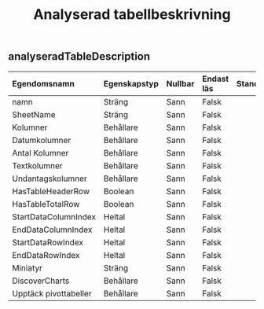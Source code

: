 ﻿---
title: Analyserad tabellbeskrivning
second_title: Aspose.Cells Cloud Documen
type: docs
url: /sv/specification/model/analyzedtabledescription/
description: "Aspose.Cells Molnmodellspecifikation: AnalyzedTableDescription. Hantera enkelt Excel och andra kalkylarksdokument med funktioner som att öppna, generera, redigera, dela, slå samman, jämföra och konvertera"
weight: 50
---
## **analyseradTableDescription**

 

| Egendomsnamn| Egenskapstyp| Nullbar| Endast läs| Standardvärde| Beskrivning|
|:- |:- |:- |:- |:- |:- |
| namn| Sträng| Sann| Falsk|||
| SheetName| Sträng| Sann| Falsk|||
| Kolumner| Behållare| Sann| Falsk|||
| Datumkolumner| Behållare| Sann| Falsk|||
| Antal Kolumner| Behållare| Sann| Falsk|||
| Textkolumner| Behållare| Sann| Falsk|||
| Undantagskolumner| Behållare| Sann| Falsk|||
| HasTableHeaderRow| Boolean| Sann| Falsk|||
| HasTableTotalRow| Boolean| Sann| Falsk|||
| StartDataColumnIndex| Heltal| Sann| Falsk|||
| EndDataColumnIndex| Heltal| Sann| Falsk|||
| StartDataRowIndex| Heltal| Sann| Falsk|||
| EndDataRowIndex| Heltal| Sann| Falsk|||
| Miniatyr| Sträng| Sann| Falsk|| Base64String|
| DiscoverCharts| Behållare| Sann| Falsk|||
| Upptäck pivottabeller| Behållare| Sann| Falsk|||

